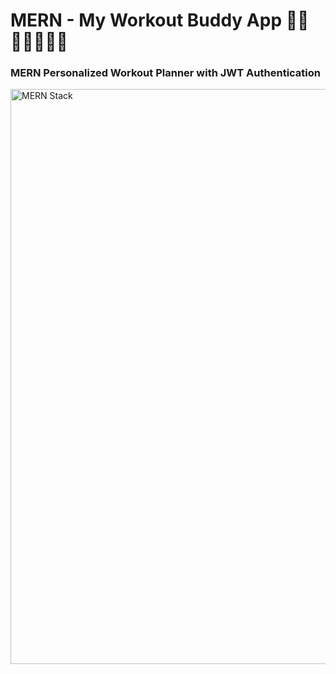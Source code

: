 # MERN - My Workout Buddy App 💪🏻🏃🏼‍♂️🏋🏼

### MERN Personalized Workout Planner with JWT Authentication
<img src='https://user-images.githubusercontent.com/16430662/206904433-6ba509bf-01e1-475e-8c89-d4b4b7cf8f68.png' width=920 alt='MERN Stack'/>

